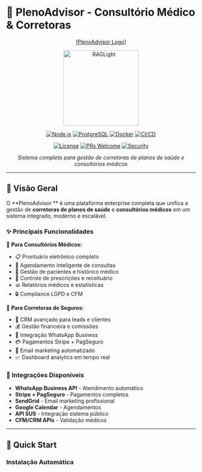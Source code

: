 # 🏥 PlenoAdvisor - Consultório Médico & Corretoras

<div align="center">

[!PlenoAdvisor  Logo](https://user-gen-media-assets.s3.amazonaws.com/gpt4o_images/8bfab9b3-9b87-4518-9325-925c85f4d4c2.png)]
<div align="center">
    <img alt="RAGLight" height="200px" src="./media/logo.png">
</div>

[![Node.js](https://img.shields.io/badge/Node.js-18.x-green?logo=node.js)](https://nodejs.org/)
[![PostgreSQL](https://img.shields.io/badge/PostgreSQL-15-blue?logo=postgresql)](https://postgresql.org/)
[![Docker](https://img.shields.io/badge/Docker-Ready-blue?logo=docker)](https://docker.com/)
[![CI/CD](https://img.shields.io/badge/CI%2FCD-GitHub%20Actions-green?logo=github)](https://github.com/features/actions)

[![License](https://img.shields.io/badge/License-MIT-yellow.svg)](LICENSE)
[![PRs Welcome](https://img.shields.io/badge/PRs-welcome-brightgreen.svg)](CONTRIBUTING.md)
[![Security](https://img.shields.io/badge/Security-Enterprise-red?logo=security)](SECURITY.md)

*Sistema completo para gestão de corretoras de planos de saúde e consultórios médicos*

</div>

---

## 🎯 **Visão Geral**

O **PlenoAdvisor ** é uma plataforma enterprise completa que unifica a gestão de **corretoras de planos de saúde** e **consultórios médicos** em um sistema integrado, moderno e escalável.

### **✨ Principais Funcionalidades**

🏥 **Para Consultórios Médicos:**
- 📋 Prontuário eletrônico completo
- 📅 Agendamento inteligente de consultas
- 👥 Gestão de pacientes e histórico médico
- 💊 Controle de prescrições e receituário
- 📊 Relatórios médicos e estatísticas
- 🔒 Compliance LGPD e CFM

💼 **Para Corretoras de Seguros:**
- 🎯 CRM avançado para leads e clientes
- 💰 Gestão financeira e comissões
- 📱 Integração WhatsApp Business
- 💳 Pagamentos Stripe + PagSeguro
- 📧 Email marketing automatizado
- 📈 Dashboard analytics em tempo real

### **🔗 Integrações Disponíveis**
- **WhatsApp Business API** - Atendimento automático
- **Stripe + PagSeguro** - Pagamentos completos
- **SendGrid** - Email marketing profissional
- **Google Calendar** - Agendamentos
- **API SUS** - Integração sistema público
- **CFM/CRM APIs** - Validação médicos

---

## 🚀 **Quick Start**

### **Instalação Automática**
